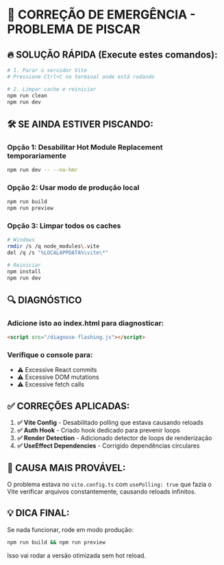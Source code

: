 # 🚨 CORREÇÃO DE EMERGÊNCIA - PROBLEMA DE PISCAR

## 🔥 SOLUÇÃO RÁPIDA (Execute estes comandos):

```bash
# 1. Parar o servidor Vite
# Pressione Ctrl+C no terminal onde está rodando

# 2. Limpar cache e reiniciar
npm run clean
npm run dev
```

## 🛠️ SE AINDA ESTIVER PISCANDO:

### Opção 1: Desabilitar Hot Module Replacement temporariamente
```bash
npm run dev -- --no-hmr
```

### Opção 2: Usar modo de produção local
```bash
npm run build
npm run preview
```

### Opção 3: Limpar todos os caches
```bash
# Windows
rmdir /s /q node_modules\.vite
del /q /s "%LOCALAPPDATA%\vite\*"

# Reiniciar
npm install
npm run dev
```

## 🔍 DIAGNÓSTICO

### Adicione isto ao index.html para diagnosticar:
```html
<script src="/diagnose-flashing.js"></script>
```

### Verifique o console para:
- ⚠️ Excessive React commits
- ⚠️ Excessive DOM mutations
- ⚠️ Excessive fetch calls

## ✅ CORREÇÕES APLICADAS:

1. **✅ Vite Config** - Desabilitado polling que estava causando reloads
2. **✅ Auth Hook** - Criado hook dedicado para prevenir loops
3. **✅ Render Detection** - Adicionado detector de loops de renderização
4. **✅ UseEffect Dependencies** - Corrigido dependências circulares

## 🎯 CAUSA MAIS PROVÁVEL:

O problema estava no `vite.config.ts` com `usePolling: true` que fazia o Vite verificar arquivos constantemente, causando reloads infinitos.

## 💡 DICA FINAL:

Se nada funcionar, rode em modo produção:
```bash
npm run build && npm run preview
```

Isso vai rodar a versão otimizada sem hot reload.